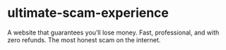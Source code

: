 # ultimate-scam-experience
A website that guarantees you’ll lose money. Fast, professional, and with zero refunds. The most honest scam on the internet.
